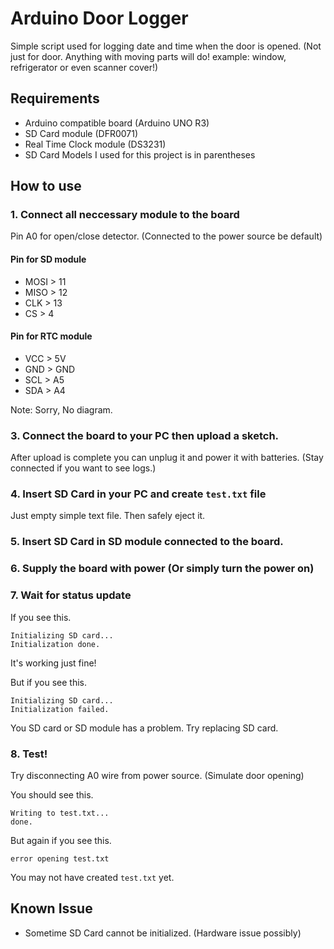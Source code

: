 # Arduino Door Logger

Simple script used for logging date and time when the door is opened. (Not just for door. Anything with moving parts will do! example: window, refrigerator or even scanner cover!)

## Requirements

- Arduino compatible board (Arduino UNO R3)
- SD Card module (DFR0071)
- Real Time Clock module (DS3231)
- SD Card
Models I used for this project is in parentheses

## How to use

### 1. Connect all neccessary module to the board

Pin A0 for open/close detector. (Connected to the power source be default)

#### Pin for SD module
 - MOSI > 11
 - MISO > 12
 - CLK > 13
 - CS > 4

#### Pin for RTC module
 - VCC > 5V
 - GND > GND
 - SCL > A5
 - SDA > A4
 
 Note: Sorry, No diagram.

### 3. Connect the board to your PC then upload a sketch.
After upload is complete you can unplug it and power it with batteries. (Stay connected if you want to see logs.)

### 4. Insert SD Card in your PC and create `test.txt` file

Just empty simple text file. Then safely eject it.

### 5. Insert SD Card in SD module connected to the board.

### 6. Supply the board with power (Or simply turn the power on)

### 7. Wait for status update

If you see this.
```
Initializing SD card...
Initialization done.
```
It's working just fine!

But if you see this.
```
Initializing SD card...
Initialization failed.
```
You SD card or SD module has a problem. Try replacing SD card.

### 8. Test!

Try disconnecting A0 wire from power source. (Simulate door opening)

You should see this.
```
Writing to test.txt...
done.
```

But again if you see this.
```
error opening test.txt
```
You may not have created `test.txt` yet.

## Known Issue
- Sometime SD Card cannot be initialized. (Hardware issue possibly)
